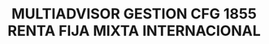 ---
layout: fund
title: MULTIADVISOR GESTION CFG 1855 RENTA FIJA MIXTA INTERNACIONAL
isin: ES0164701023
---